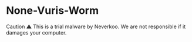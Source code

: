 # None-Vuris-Worm
 Caution ⚠ This is a trial malware by Neverkoo. We are not responsible if it damages your computer.
